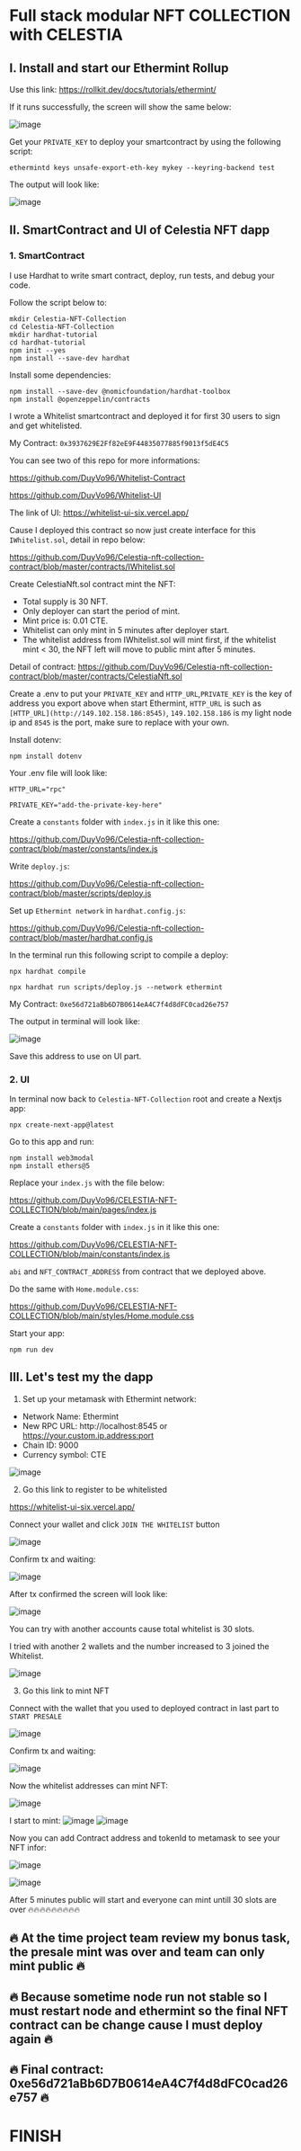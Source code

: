# Full stack modular NFT COLLECTION with CELESTIA

## I. Install and start our Ethermint Rollup
  Use this link:  https://rollkit.dev/docs/tutorials/ethermint/
  
  If it runs successfully, the screen will show the same below:
  
  ![image](https://user-images.githubusercontent.com/85976363/233321518-9ab1d4a3-033c-4f78-861a-16e1b9fa44d8.png)
  
  Get your ```PRIVATE_KEY``` to deploy your smartcontract by using the following script:
  
  ```
  ethermintd keys unsafe-export-eth-key mykey --keyring-backend test
  ```
  
  The output will look like:
  
  ![image](https://user-images.githubusercontent.com/85976363/233338547-4d89d42a-d8d3-4d10-9849-0be01f131c72.png)

## II. SmartContract and UI of Celestia NFT dapp
### 1. SmartContract
I use Hardhat to write smart contract, deploy, run tests, and debug your code.

Follow the script below to:
  ```
  mkdir Celestia-NFT-Collection
  cd Celestia-NFT-Collection
  mkdir hardhat-tutorial
  cd hardhat-tutorial
  npm init --yes
  npm install --save-dev hardhat
  ```
Install some dependencies:
  ```
npm install --save-dev @nomicfoundation/hardhat-toolbox
npm install @openzeppelin/contracts
  ```
 I wrote a Whitelist smartcontract and deployed it for first 30 users to sign and get whitelisted.
 
My Contract: ```0x3937629E2Ff82eE9F44835077885f9013f5dE4C5 ```
 
 You can see two of this repo for more informations:
 
 https://github.com/DuyVo96/Whitelist-Contract
 
https://github.com/DuyVo96/Whitelist-UI
 
 The link of UI: https://whitelist-ui-six.vercel.app/
 
 Cause I deployed this contract so now just create interface for this ```IWhitelist.sol```, detail in repo below:
 
 https://github.com/DuyVo96/Celestia-nft-collection-contract/blob/master/contracts/IWhitelist.sol
 
 Create CelestiaNft.sol contract mint the NFT:
  - Total supply is 30 NFT.
  - Only deployer can start the period of mint.
  - Mint price is: 0.01 CTE.
  - Whitelist can only mint in 5 minutes after deployer start.
  - The whitelist address from IWhitelist.sol will mint first, if the whitelist mint < 30, the NFT left will move to public mint after 5 minutes.
 
 Detail of contract:
 https://github.com/DuyVo96/Celestia-nft-collection-contract/blob/master/contracts/CelestiaNft.sol
 
 Create a .env to put your ```PRIVATE_KEY``` and ```HTTP_URL```,```PRIVATE_KEY``` is the key of address you export above when start Ethermint, ```HTTP_URL``` is such as ```[HTTP_URL](http://149.102.158.186:8545)```, ```149.102.158.186``` is my light node ip and ```8545``` is the port, make sure to replace with your own.
 
 Install dotenv:
 
   ```
npm install dotenv
  ```
 Your .env file will look like:
 
  
  ```
HTTP_URL="rpc"

PRIVATE_KEY="add-the-private-key-here"
  ```
  
 Create a ```constants``` folder with ```index.js``` in it like this one:
 
 https://github.com/DuyVo96/Celestia-nft-collection-contract/blob/master/constants/index.js
 
 Write ```deploy.js```:
 
 https://github.com/DuyVo96/Celestia-nft-collection-contract/blob/master/scripts/deploy.js
 
 Set up ```Ethermint network``` in ```hardhat.config.js```:
 
 https://github.com/DuyVo96/Celestia-nft-collection-contract/blob/master/hardhat.config.js
 
 In the terminal run this following script to compile a deploy:
 
  ```
npx hardhat compile

npx hardhat run scripts/deploy.js --network ethermint
  ```
 
  My Contract: ```0xe56d721aBb6D7B0614eA4C7f4d8dFC0cad26e757 ```
   
 The output in terminal will look like:
 
![image](https://user-images.githubusercontent.com/85976363/234471406-9b392d10-5731-492d-b293-91715282be57.png)

 
 Save this address to use on UI part.

 ### 2. UI
 In terminal now back to ```Celestia-NFT-Collection``` root and create a Nextjs app:
 
  ```
npx create-next-app@latest
  ```
  
  Go to this app and run:
  
  ```
npm install web3modal
npm install ethers@5
  ```
  
  Replace your ```index.js``` with the file below:
  
  https://github.com/DuyVo96/CELESTIA-NFT-COLLECTION/blob/main/pages/index.js
  
  
   Create a ```constants``` folder with ```index.js``` in it like this one:
  
  https://github.com/DuyVo96/CELESTIA-NFT-COLLECTION/blob/main/constants/index.js
  
  ```abi``` and ```NFT_CONTRACT_ADDRESS```  from contract that we deployed above.
  
 
 Do the same with ```Home.module.css```:
 
 https://github.com/DuyVo96/CELESTIA-NFT-COLLECTION/blob/main/styles/Home.module.css
 
 Start your app:

  ```
npm run dev
  ```
 ## III. Let's test my the dapp
 1. Set up your metamask with Ethermint network:
 
 - Network Name: Ethermint
 - New RPC URL: http://localhost:8545 or https://your.custom.ip.address:port
 - Chain ID: 9000
 - Currency symbol: CTE
 
 ![image](https://user-images.githubusercontent.com/85976363/233341527-f6ebeb39-a582-486d-8c1b-ff8fccfc216f.png)

 
 2. Go this link to register to be whitelisted
 
 https://whitelist-ui-six.vercel.app/
 
 Connect your wallet and click ```JOIN THE WHITELIST``` button
 
 ![image](https://user-images.githubusercontent.com/85976363/233341655-dca78402-fc30-4334-9d5d-62ac77c5aef6.png)

 Confirm tx and waiting:
 
 ![image](https://user-images.githubusercontent.com/85976363/233341798-13ea3304-5ff5-4177-80ca-f616e6d86216.png)
 
 After tx confirmed the screen will look like:
 
 ![image](https://user-images.githubusercontent.com/85976363/233341942-18054ee6-2ee3-45b9-b767-621883c74930.png)

You can try with another accounts cause total whitelist is 30 slots.

I tried with another 2 wallets and the number increased to 3 joined the Whitelist.

![image](https://user-images.githubusercontent.com/85976363/233342630-d6ec6e02-25ff-4019-85b7-abc83dcb9d27.png)

 3. Go this link to mint NFT
 
 Connect with the wallet that you used to deployed contract in last part to ```START PRESALE```
 
 ![image](https://user-images.githubusercontent.com/85976363/233349469-3fc78aa7-fbc0-4594-87f3-42dd3afb67dd.png)

Confirm tx and waiting:

![image](https://user-images.githubusercontent.com/85976363/233349585-5fe141b2-55cc-4c08-8486-56f47044cbbe.png)

Now the whitelist addresses can mint NFT:

![image](https://user-images.githubusercontent.com/85976363/233349696-9e6d7ac5-f8ba-4700-a460-3f6620299c10.png)

I start to mint:
![image](https://user-images.githubusercontent.com/85976363/233349766-414e7a81-56f9-4ff6-87f5-38cd1a4ca5ae.png)
![image](https://user-images.githubusercontent.com/85976363/233349925-bb966a8e-bbd0-49dc-8fac-f1c9471c2493.png)


Now you can add Contract address and tokenId to metamask to see your NFT infor:

![image](https://user-images.githubusercontent.com/85976363/233350632-cc68cd60-0852-4b0c-91c3-bd8b253d4399.png)

![image](https://user-images.githubusercontent.com/85976363/233350673-1f4e7cee-fa21-4eb7-8069-37c58043cdd0.png)

After 5 minutes public will start and everyone can mint untill 30 slots are over 🔥🔥🔥🔥🔥🔥🔥🔥🔥

## 🔥 At the time project team review my bonus task, the presale mint was over and team can only mint public 🔥

## 🔥 Because sometime node run not stable so I must restart node and ethermint so the final NFT contract can be change cause I must deploy again 🔥

## 🔥 Final contract: 0xe56d721aBb6D7B0614eA4C7f4d8dFC0cad26e757 🔥


# FINISH
